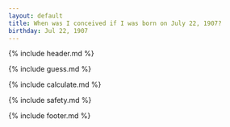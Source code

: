 ```yaml
---
layout: default
title: When was I conceived if I was born on July 22, 1907?
birthday: Jul 22, 1907
---
```


{% include header.md %}

{% include guess.md %}

{% include calculate.md %}

{% include safety.md %}

{% include footer.md %}



